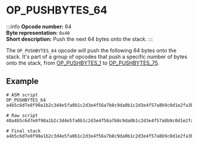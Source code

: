 # OP_PUSHBYTES_64
:::info
**Opcode number:** 64  
**Byte representation:** `0x40`  
**Short description:** Push the next 64 bytes onto the stack. 
:::

The `OP_PUSHBYTES_64` opcode will push the following 64 bytes onto the stack. It's part of a group of opcodes that push a specific number of bytes onto the stack, from [OP_PUSHBYTES_1](./OP_PUSHBYTES_1.md) to [OP_PUSHBYTES_75](./OP_PUSHBYTES_75.md).

## Example
```shell
# ASM script
OP_PUSHBYTES_64 a4b5c6d7e8f90a1b2c3d4e5fa0b1c2d3e4f56a7b8c9da0b1c2d3e4f57a8b9c0d1e2fa3b4c5d6e7f89a0b1c2d3e4fa5b6c7d8e9f01a2b3c4d5e6fa7b8c90d1e2f

# Raw script
40a4b5c6d7e8f90a1b2c3d4e5fa0b1c2d3e4f56a7b8c9da0b1c2d3e4f57a8b9c0d1e2fa3b4c5d6e7f89a0b1c2d3e4fa5b6c7d8e9f01a2b3c4d5e6fa7b8c90d1e2f

# Final stack
a4b5c6d7e8f90a1b2c3d4e5fa0b1c2d3e4f56a7b8c9da0b1c2d3e4f57a8b9c0d1e2fa3b4c5d6e7f89a0b1c2d3e4fa5b6c7d8e9f01a2b3c4d5e6fa7b8c90d1e2f
```
